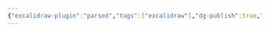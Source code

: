 ```yaml
---
{"excalidraw-plugin":"parsed","tags":["excalidraw"],"dg-publish":true,"permalink":"/setor-contabil/3-recursos/sobre-o-checklist-contabil-excalidraw/","dgPassFrontmatter":true,"created":"2025-06-03T22:59:43.410-03:00","updated":"2025-06-03T23:12:44.050-03:00"}
---
```

<style> .container {font-family: sans-serif; text-align: center;} .button-wrapper button {z-index: 1;height: 40px; width: 100px; margin: 10px;padding: 5px;} .excalidraw .App-menu_top .buttonList { display: flex;} .excalidraw-wrapper { height: 800px; margin: 50px; position: relative;} :root[dir="ltr"] .excalidraw .layer-ui__wrapper .zen-mode-transition.App-menu_bottom--transition-left {transform: none;} </style><script src="https://cdn.jsdelivr.net/npm/react@17/umd/react.production.min.js"></script><script src="https://cdn.jsdelivr.net/npm/react-dom@17/umd/react-dom.production.min.js"></script><script type="text/javascript" src="https://cdn.jsdelivr.net/npm/@excalidraw/excalidraw@0/dist/excalidraw.production.min.js"></script><div id="Sobre_o_checklist_contabilexcalidraw.md"></div><script>(function(){const InitialData={"type":"excalidraw","version":2,"source":"https://github.com/zsviczian/obsidian-excalidraw-plugin/releases/tag/2.5.2","elements":[{"type":"text","version":853,"versionNonce":2009711690,"index":"b1G","isDeleted":false,"id":"pKsJW2xU","fillStyle":"solid","strokeWidth":2,"strokeStyle":"solid","roughness":1,"opacity":100,"angle":0,"x":-1816.1945725663659,"y":1512.8399284876564,"strokeColor":"#1e1e1e","backgroundColor":"transparent","width":814.3339579098629,"height":217.7876276173793,"seed":27385283,"groupIds":[],"frameId":null,"roundness":null,"boundElements":[],"updated":1749003160432,"link":null,"locked":false,"fontSize":58.07670069796781,"fontFamily":5,"text":"1. Extratos bancários\nconsolidados detalhado -\nFormatos PDF e OFX","rawText":"1. Extratos bancários consolidados detalhado - Formatos PDF e OFX","textAlign":"left","verticalAlign":"top","containerId":null,"originalText":"1. Extratos bancários consolidados detalhado - Formatos PDF e OFX","autoResize":false,"lineHeight":1.25},{"type":"text","version":867,"versionNonce":366673238,"index":"b1H","isDeleted":false,"id":"e4IkXbo3","fillStyle":"solid","strokeWidth":2,"strokeStyle":"solid","roughness":1,"opacity":100,"angle":0,"x":-877.2997705492139,"y":1535.943999279507,"strokeColor":"#1e1e1e","backgroundColor":"transparent","width":903.4016182451126,"height":145.19175174491954,"seed":1439116643,"groupIds":[],"frameId":null,"roundness":null,"boundElements":[],"updated":1749003160432,"link":null,"locked":false,"fontSize":58.07670069796781,"fontFamily":5,"text":"2. Comprovantes bancários -\nFormato PDF / HTML","rawText":"2. Comprovantes bancários - Formato PDF / HTML","textAlign":"left","verticalAlign":"top","containerId":null,"originalText":"2. Comprovantes bancários - Formato PDF / HTML","autoResize":false,"lineHeight":1.25},{"type":"text","version":928,"versionNonce":123644682,"index":"b1I","isDeleted":false,"id":"b8D9yojl","fillStyle":"solid","strokeWidth":2,"strokeStyle":"solid","roughness":1,"opacity":100,"angle":0,"x":246.09334931586773,"y":1548.9114847146948,"strokeColor":"#1e1e1e","backgroundColor":"transparent","width":652.1036208939498,"height":145.19175174491954,"seed":65112323,"groupIds":[],"frameId":null,"roundness":null,"boundElements":[],"updated":1749003160432,"link":null,"locked":false,"fontSize":58.07670069796781,"fontFamily":5,"text":"3. Aplicação financeira\n- Formato PDF","rawText":"3. Aplicação financeira - Formato PDF","textAlign":"left","verticalAlign":"top","containerId":null,"originalText":"3. Aplicação financeira - Formato PDF","autoResize":false,"lineHeight":1.25},{"type":"text","version":889,"versionNonce":595387030,"index":"b1J","isDeleted":false,"id":"UygfBZE7","fillStyle":"solid","strokeWidth":2,"strokeStyle":"solid","roughness":1,"opacity":100,"angle":0,"x":-1750.3983474678603,"y":2447.9584670642234,"strokeColor":"#1e1e1e","backgroundColor":"transparent","width":674.3701371967059,"height":217.7876276173793,"seed":560951459,"groupIds":[],"frameId":null,"roundness":null,"boundElements":[],"updated":1749003160432,"link":null,"locked":false,"fontSize":58.07670069796781,"fontFamily":5,"text":"4. Relatório detalhado\n- Fornecedores de\nmercadorias pagos","rawText":"4. Relatório detalhado - Fornecedores de mercadorias pagos","textAlign":"left","verticalAlign":"top","containerId":null,"originalText":"4. Relatório detalhado - Fornecedores de mercadorias pagos","autoResize":false,"lineHeight":1.25},{"type":"text","version":786,"versionNonce":153663946,"index":"b1K","isDeleted":false,"id":"gXU4617C","fillStyle":"solid","strokeWidth":2,"strokeStyle":"solid","roughness":1,"opacity":100,"angle":0,"x":-824.0597850063878,"y":2492.068640563085,"strokeColor":"#1e1e1e","backgroundColor":"transparent","width":658.4653307781443,"height":145.19175174491954,"seed":270492739,"groupIds":[],"frameId":null,"roundness":null,"boundElements":[],"updated":1749003160432,"link":null,"locked":false,"fontSize":58.07670069796781,"fontFamily":5,"text":"5. Relatório detalhado\n- Despesas pagas","rawText":"5. Relatório detalhado - Despesas pagas","textAlign":"left","verticalAlign":"top","containerId":null,"originalText":"5. Relatório detalhado - Despesas pagas","autoResize":false,"lineHeight":1.25},{"type":"text","version":881,"versionNonce":103817174,"index":"b1L","isDeleted":false,"id":"XGywmFyn","fillStyle":"solid","strokeWidth":2,"strokeStyle":"solid","roughness":1,"opacity":100,"angle":0,"x":355.27307439649576,"y":2429.376979626091,"strokeColor":"#1e1e1e","backgroundColor":"transparent","width":623.4743312908489,"height":290.3835034898391,"seed":2010112995,"groupIds":[],"frameId":null,"roundness":null,"boundElements":[],"updated":1749003160432,"link":null,"locked":false,"fontSize":58.07670069796781,"fontFamily":5,"text":"6. Relatório\ndetalhado - Saldo em\nestoque no final do\nmês","rawText":"6. Relatório detalhado - Saldo em estoque no final do mês","textAlign":"left","verticalAlign":"top","containerId":null,"originalText":"6. Relatório detalhado - Saldo em estoque no final do mês","autoResize":false,"lineHeight":1.25},{"type":"text","version":794,"versionNonce":1279455370,"index":"b1M","isDeleted":false,"id":"X0orXwYB","fillStyle":"solid","strokeWidth":2,"strokeStyle":"solid","roughness":1,"opacity":100,"angle":0,"x":-941.5888644443535,"y":2035.7558469010808,"strokeColor":"#1971c2","backgroundColor":"transparent","width":995.6503107584847,"height":145.19175174491954,"seed":9400195,"groupIds":[],"frameId":null,"roundness":null,"boundElements":[{"id":"DFpiWHryf71sNQwHT1sEe","type":"arrow"}],"updated":1749003160432,"link":null,"locked":false,"fontSize":58.07670069796781,"fontFamily":5,"text":"INFORMAÇÕES FINANCEIRAS\nSETOR CONTÁBIL","rawText":"INFORMAÇÕES FINANCEIRAS\nSETOR CONTÁBIL","textAlign":"left","verticalAlign":"top","containerId":null,"originalText":"INFORMAÇÕES FINANCEIRAS\nSETOR CONTÁBIL","autoResize":false,"lineHeight":1.25},{"type":"text","version":742,"versionNonce":1107932438,"index":"b1N","isDeleted":false,"id":"yPno5Bau","fillStyle":"solid","strokeWidth":2,"strokeStyle":"solid","roughness":0,"opacity":100,"angle":0,"x":-1805.4790970389477,"y":2923.2805640733704,"strokeColor":"#e03131","backgroundColor":"transparent","width":2775.8337783543816,"height":72.59587587245977,"seed":1285326627,"groupIds":[],"frameId":null,"roundness":null,"boundElements":[],"updated":1749003160432,"link":null,"locked":false,"fontSize":58.07670069796781,"fontFamily":5,"text":"*** Enviar os comprovantes bancários de pagamentos da Caixa Econômica no formato HTML","rawText":"*** Enviar os comprovantes bancários de pagamentos da Caixa Econômica no formato HTML","textAlign":"left","verticalAlign":"top","containerId":null,"originalText":"*** Enviar os comprovantes bancários de pagamentos da Caixa Econômica no formato HTML","autoResize":false,"lineHeight":1.25},{"type":"text","version":855,"versionNonce":73944906,"index":"b1O","isDeleted":false,"id":"JcbVPFwS","fillStyle":"solid","strokeWidth":2,"strokeStyle":"solid","roughness":0,"opacity":100,"angle":0,"x":-1815.5242286066693,"y":3071.1454082049586,"strokeColor":"#e03131","backgroundColor":"transparent","width":2511.3091974878416,"height":72.59587587245977,"seed":845523651,"groupIds":[],"frameId":null,"roundness":null,"boundElements":[],"updated":1749003160432,"link":null,"locked":false,"fontSize":58.07670069796781,"fontFamily":5,"text":"*** Extratos bancários do Bradesco não precisam do comprovantes bancários","rawText":"*** Extratos bancários do Bradesco não precisam do comprovantes bancários","textAlign":"left","verticalAlign":"top","containerId":null,"originalText":"*** Extratos bancários do Bradesco não precisam do comprovantes bancários","autoResize":false,"lineHeight":1.25},{"type":"arrow","version":644,"versionNonce":276734550,"index":"b1P","isDeleted":false,"id":"YWAoxTQdu3_YilQl7R_mV","fillStyle":"solid","strokeWidth":2,"strokeStyle":"solid","roughness":0,"opacity":100,"angle":0,"x":1.6236648633457662,"y":2028.2931141803529,"strokeColor":"#e03131","backgroundColor":"transparent","width":279.26224044843667,"height":301.35711862367987,"seed":914971235,"groupIds":[],"frameId":null,"roundness":null,"boundElements":[],"updated":1749003160432,"link":null,"locked":false,"startBinding":null,"endBinding":null,"lastCommittedPoint":null,"startArrowhead":null,"endArrowhead":"arrow","points":[[0,0],[279.26224044843667,-301.35711862367987]],"elbowed":false},{"type":"arrow","version":606,"versionNonce":905172490,"index":"b1Q","isDeleted":false,"id":"O5auO3GQd4b_Y0pzb6C_J","fillStyle":"solid","strokeWidth":2,"strokeStyle":"solid","roughness":0,"opacity":100,"angle":0,"x":-543.1279149337629,"y":1998.1573929897722,"strokeColor":"#e03131","backgroundColor":"transparent","width":6.696909848678614,"height":271.2214440741592,"seed":1171658243,"groupIds":[],"frameId":null,"roundness":null,"boundElements":[],"updated":1749003160432,"link":null,"locked":false,"startBinding":null,"endBinding":null,"lastCommittedPoint":null,"startArrowhead":null,"endArrowhead":"arrow","points":[[0,0],[6.696909848678614,-271.2214440741592]],"elbowed":false},{"type":"arrow","version":587,"versionNonce":878962582,"index":"b1R","isDeleted":false,"id":"DFpiWHryf71sNQwHT1sEe","fillStyle":"solid","strokeWidth":2,"strokeStyle":"solid","roughness":0,"opacity":100,"angle":0,"x":-970.3328452534558,"y":1991.4605764232124,"strokeColor":"#e03131","backgroundColor":"transparent","width":186.63214382388617,"height":244.43413116685963,"seed":793402787,"groupIds":[],"frameId":null,"roundness":null,"boundElements":[],"updated":1749003160432,"link":null,"locked":false,"startBinding":null,"endBinding":null,"lastCommittedPoint":null,"startArrowhead":null,"endArrowhead":"arrow","points":[[0,0],[-186.63214382388617,-244.43413116685963]],"elbowed":false},{"type":"arrow","version":580,"versionNonce":568362186,"index":"b1S","isDeleted":false,"id":"i4e4TUIO2RUmawToONlDp","fillStyle":"solid","strokeWidth":2,"strokeStyle":"solid","roughness":0,"opacity":100,"angle":0,"x":-981.7697265308661,"y":2219.1526195326132,"strokeColor":"#e03131","backgroundColor":"transparent","width":192.79680326119896,"height":214.2960518741315,"seed":1578414403,"groupIds":[],"frameId":null,"roundness":null,"boundElements":[],"updated":1749003160432,"link":null,"locked":false,"startBinding":null,"endBinding":null,"lastCommittedPoint":null,"startArrowhead":null,"endArrowhead":"arrow","points":[[0,0],[-192.79680326119896,214.2960518741315]],"elbowed":false},{"type":"arrow","version":627,"versionNonce":1307477206,"index":"b1T","isDeleted":false,"id":"-7SY96ywnDTJGu_QPXVDG","fillStyle":"solid","strokeWidth":2,"strokeStyle":"solid","roughness":0,"opacity":100,"angle":0,"x":-546.4759967296284,"y":2215.8041646082734,"strokeColor":"#e03131","backgroundColor":"transparent","width":5.045907545251583,"height":241.0857695246387,"seed":1402179811,"groupIds":[],"frameId":null,"roundness":null,"boundElements":[],"updated":1749003160432,"link":null,"locked":false,"startBinding":null,"endBinding":null,"lastCommittedPoint":null,"startArrowhead":null,"endArrowhead":"arrow","points":[[0,0],[-5.045907545251583,241.0857695246387]],"elbowed":false},{"type":"arrow","version":616,"versionNonce":835279754,"index":"b1U","isDeleted":false,"id":"_pE2Q5cgxWXySlkXB7P9E","fillStyle":"solid","strokeWidth":2,"strokeStyle":"solid","roughness":0,"opacity":100,"angle":0,"x":72.98032857519138,"y":2215.8041646082734,"strokeColor":"#e03131","backgroundColor":"transparent","width":234.4254488722706,"height":165.69080510810255,"seed":1632992387,"groupIds":[],"frameId":null,"roundness":null,"boundElements":[],"updated":1749003160432,"link":null,"locked":false,"startBinding":null,"endBinding":null,"lastCommittedPoint":null,"startArrowhead":null,"endArrowhead":"arrow","points":[[0,0],[234.4254488722706,165.69080510810255]],"elbowed":false},{"type":"text","version":618,"versionNonce":783514134,"index":"b1V","isDeleted":false,"id":"1QChDGyo","fillStyle":"hachure","strokeWidth":2,"strokeStyle":"solid","roughness":0,"opacity":100,"angle":0,"x":-1891.308438378337,"y":1170.1544992118324,"strokeColor":"#000000","backgroundColor":"transparent","width":1344.1325884656655,"height":72.59587587245977,"seed":588837923,"groupIds":[],"frameId":null,"roundness":null,"boundElements":[],"updated":1749003160432,"link":null,"locked":false,"fontSize":58.07670069796781,"fontFamily":5,"text":"DOCUMENTOS FINANCEIROS/CONTÁBEIS","rawText":"DOCUMENTOS FINANCEIROS/CONTÁBEIS","textAlign":"left","verticalAlign":"top","containerId":null,"originalText":"DOCUMENTOS FINANCEIROS/CONTÁBEIS","autoResize":false,"lineHeight":1.25},{"type":"arrow","version":614,"versionNonce":1676237386,"index":"b1W","isDeleted":false,"id":"ZXyLKkpU4dS_uRTXFkXwM","fillStyle":"hachure","strokeWidth":2,"strokeStyle":"solid","roughness":0,"opacity":100,"angle":0,"x":634.4749075260397,"y":2073.436613896548,"strokeColor":"#000000","backgroundColor":"transparent","width":942.8220542257272,"height":18.55896369649492,"seed":952924099,"groupIds":[],"frameId":null,"roundness":{"type":2},"boundElements":[],"updated":1749003160432,"link":null,"locked":false,"startBinding":null,"endBinding":null,"lastCommittedPoint":null,"startArrowhead":null,"endArrowhead":"arrow","points":[[0,0],[942.8220542257272,-18.55896369649492]],"elbowed":false},{"type":"text","version":632,"versionNonce":765970262,"index":"b1X","isDeleted":false,"id":"35nXhL94","fillStyle":"hachure","strokeWidth":2,"strokeStyle":"solid","roughness":0,"opacity":100,"angle":0,"x":1710.7145321060161,"y":1937.245421520512,"strokeColor":"#000000","backgroundColor":"transparent","width":1076.4330517136234,"height":145.19175174491954,"seed":1083082595,"groupIds":[],"frameId":null,"roundness":null,"boundElements":[],"updated":1749003160432,"link":null,"locked":false,"fontSize":58.07670069796781,"fontFamily":5,"text":"1) FLUXO DE CAIXA \n2) BALANÇO PATRIMONIAL","rawText":"1) FLUXO DE CAIXA \n2) BALANÇO PATRIMONIAL","textAlign":"left","verticalAlign":"top","containerId":null,"originalText":"1) FLUXO DE CAIXA \n2) BALANÇO PATRIMONIAL","autoResize":false,"lineHeight":1.25},{"type":"text","version":632,"versionNonce":924549386,"index":"b1Y","isDeleted":false,"id":"gPwRpvq1","fillStyle":"hachure","strokeWidth":2,"strokeStyle":"solid","roughness":0,"opacity":100,"angle":0,"x":1718.016488712964,"y":2083.4362988746243,"strokeColor":"#000000","backgroundColor":"transparent","width":438.9928508924294,"height":653.3628828521379,"seed":279814915,"groupIds":[],"frameId":null,"roundness":null,"boundElements":[],"updated":1749003160432,"link":null,"locked":false,"fontSize":58.07670069796781,"fontFamily":5,"text":"DRE\n\nReceitas\nCustos\nDespesas\nLucro/Prejuizo\nIRPJ\nCSLL\nLucro Líquido","rawText":"DRE\n\nReceitas\nCustos\nDespesas\nLucro/Prejuizo\nIRPJ\nCSLL\nLucro Líquido","textAlign":"left","verticalAlign":"top","containerId":null,"originalText":"DRE\n\nReceitas\nCustos\nDespesas\nLucro/Prejuizo\nIRPJ\nCSLL\nLucro Líquido","autoResize":false,"lineHeight":1.25},{"type":"text","version":665,"versionNonce":2065722518,"index":"b1f","isDeleted":false,"id":"LXaRydTQ","fillStyle":"hachure","strokeWidth":2,"strokeStyle":"solid","roughness":0,"opacity":100,"angle":0,"x":1793.791548888712,"y":1201.2943914847383,"strokeColor":"#000000","backgroundColor":"transparent","width":587.8623876791405,"height":72.59587587245977,"seed":1087812707,"groupIds":[],"frameId":null,"roundness":null,"boundElements":[{"id":"MtiXQiDwSjmChWUebq6p6","type":"arrow"}],"updated":1749003160432,"link":null,"locked":false,"fontSize":58.07670069796781,"fontFamily":5,"text":"SETOR FISCAL","rawText":"SETOR FISCAL","textAlign":"left","verticalAlign":"top","containerId":null,"originalText":"SETOR FISCAL","autoResize":false,"lineHeight":1.25},{"type":"text","version":545,"versionNonce":1195525770,"index":"b1g","isDeleted":false,"id":"w8S9wVNA","fillStyle":"hachure","strokeWidth":2,"strokeStyle":"solid","roughness":0,"opacity":100,"angle":0,"x":1150.266685681319,"y":1219.0156952484313,"strokeColor":"#000000","backgroundColor":"transparent","width":625.1165508133544,"height":72.59587587245977,"seed":292040707,"groupIds":[],"frameId":null,"roundness":null,"boundElements":[],"updated":1749003160432,"link":null,"locked":false,"fontSize":58.07670069796781,"fontFamily":5,"text":"SETOR PESSOAL","rawText":"SETOR PESSOAL","textAlign":"left","verticalAlign":"top","containerId":null,"originalText":"SETOR PESSOAL","autoResize":false,"lineHeight":1.25},{"type":"arrow","version":1230,"versionNonce":790230678,"index":"b1h","isDeleted":false,"id":"MtiXQiDwSjmChWUebq6p6","fillStyle":"hachure","strokeWidth":2,"strokeStyle":"solid","roughness":0,"opacity":100,"angle":0,"x":2254.602372478321,"y":1285.572483439726,"strokeColor":"#000000","backgroundColor":"transparent","width":404.24268117209164,"height":580.3137847052016,"seed":898185123,"groupIds":[],"frameId":null,"roundness":{"type":2},"boundElements":[],"updated":1749003160897,"link":null,"locked":false,"startBinding":{"elementId":"LXaRydTQ","focus":-0.6274817800059762,"gap":11.682216082527816,"fixedPoint":null},"endBinding":null,"lastCommittedPoint":null,"startArrowhead":null,"endArrowhead":"arrow","points":[[0,0],[-404.24268117209164,580.3137847052016]],"elbowed":false},{"type":"arrow","version":885,"versionNonce":1359799626,"index":"b1i","isDeleted":false,"id":"KcbV00V0P-ii4ZqwoYBQ_","fillStyle":"hachure","strokeWidth":2,"strokeStyle":"solid","roughness":0,"opacity":100,"angle":0,"x":1372.101732002454,"y":1320.78570184346,"strokeColor":"#000000","backgroundColor":"transparent","width":323.8198600455122,"height":550.0823733154466,"seed":728255299,"groupIds":[],"frameId":null,"roundness":{"type":2},"boundElements":[],"updated":1749003160432,"link":null,"locked":false,"startBinding":null,"endBinding":null,"lastCommittedPoint":null,"startArrowhead":null,"endArrowhead":"arrow","points":[[0,0],[323.8198600455122,550.0823733154466]],"elbowed":false},{"type":"text","version":652,"versionNonce":1050045526,"index":"b1j","isDeleted":false,"id":"IM0EfdIH","fillStyle":"hachure","strokeWidth":2,"strokeStyle":"solid","roughness":0,"opacity":100,"angle":0,"x":1765.6677229736383,"y":2953.367065506075,"strokeColor":"#000000","backgroundColor":"transparent","width":1036.2314032003192,"height":362.9793793622988,"seed":660859619,"groupIds":[],"frameId":null,"roundness":null,"boundElements":[],"updated":1749003160432,"link":null,"locked":false,"fontSize":58.07670069796782,"fontFamily":5,"text":"IRPJ - Sobre  Lucro\nCSLL - Sobre o Lucro\nPIS - Sobre o faturamento\nCOFINS - Sobre o Faturamento\nINSS - Sobre a Folha","rawText":"IRPJ - Sobre  Lucro\nCSLL - Sobre o Lucro\nPIS - Sobre o faturamento\nCOFINS - Sobre o Faturamento\nINSS - Sobre a Folha","textAlign":"left","verticalAlign":"top","containerId":null,"originalText":"IRPJ - Sobre  Lucro\nCSLL - Sobre o Lucro\nPIS - Sobre o faturamento\nCOFINS - Sobre o Faturamento\nINSS - Sobre a Folha","autoResize":false,"lineHeight":1.25},{"type":"ellipse","version":520,"versionNonce":1838525450,"index":"b1k","isDeleted":false,"id":"XISZw91w_gw7gfSezIqrm","fillStyle":"hachure","strokeWidth":2,"strokeStyle":"solid","roughness":0,"opacity":100,"angle":0,"x":1631.1568517712926,"y":2500.0155490292805,"strokeColor":"#e03131","backgroundColor":"transparent","width":488.22458193962916,"height":179.34782826979503,"seed":1309316739,"groupIds":[],"frameId":null,"roundness":{"type":2},"boundElements":[],"updated":1749003160432,"link":null,"locked":false},{"type":"text","version":501,"versionNonce":552759702,"index":"b1l","isDeleted":false,"id":"hy2cPOLU","fillStyle":"hachure","strokeWidth":2,"strokeStyle":"solid","roughness":0,"opacity":100,"angle":0,"x":-1995.6538921597871,"y":786.2479134090871,"strokeColor":"#000000","backgroundColor":"transparent","width":1572.4521479516266,"height":97.50525791317372,"seed":773508643,"groupIds":[],"frameId":null,"roundness":null,"boundElements":[],"updated":1749003160432,"link":null,"locked":false,"fontSize":78.00420633053898,"fontFamily":5,"text":"Checklist solicitado por email","rawText":"Checklist solicitado por email","textAlign":"left","verticalAlign":"top","containerId":null,"originalText":"Checklist solicitado por email","autoResize":false,"lineHeight":1.25},{"type":"arrow","version":796,"versionNonce":1926732490,"index":"b1m","isDeleted":false,"id":"mW2xW02qi6ZUNJngWwffQ","fillStyle":"hachure","strokeWidth":2,"strokeStyle":"solid","roughness":0,"opacity":100,"angle":0,"x":-2065.4003006621133,"y":875.9218275439845,"strokeColor":"#000000","backgroundColor":"transparent","width":154.43837683491788,"height":259.05792019424314,"seed":2055410115,"groupIds":[],"frameId":null,"roundness":{"type":2},"boundElements":[],"updated":1749003160432,"link":null,"locked":false,"startBinding":null,"endBinding":null,"lastCommittedPoint":null,"startArrowhead":null,"endArrowhead":"arrow","points":[[0,0],[154.43837683491788,259.05792019424314]],"elbowed":false},{"type":"text","version":574,"versionNonce":2082197206,"index":"b1n","isDeleted":false,"id":"M1cpcRfx","fillStyle":"hachure","strokeWidth":2,"strokeStyle":"solid","roughness":0,"opacity":100,"angle":0,"x":2057.510717952666,"y":790.1890156206535,"strokeColor":"#000000","backgroundColor":"transparent","width":582.763507474265,"height":290.3835034898391,"seed":73523555,"groupIds":[],"frameId":null,"roundness":null,"boundElements":[],"updated":1749003160432,"link":null,"locked":false,"fontSize":58.07670069796781,"fontFamily":5,"text":"Vendas, compras,\nmaterial de consumo,\ndevolução de\nvendas, etc","rawText":"Vendas, compras, material de consumo, devolução de vendas, etc","textAlign":"left","verticalAlign":"top","containerId":null,"originalText":"Vendas, compras, material de consumo, devolução de vendas, etc","autoResize":false,"lineHeight":1.25},{"type":"text","version":574,"versionNonce":1064153482,"index":"b1o","isDeleted":false,"id":"vMJ7QXyc","fillStyle":"hachure","strokeWidth":2,"strokeStyle":"solid","roughness":0,"opacity":100,"angle":0,"x":1051.8569157640886,"y":764.4029764858423,"strokeColor":"#000000","backgroundColor":"transparent","width":391.9472776284134,"height":362.9793793622988,"seed":1963310339,"groupIds":[],"frameId":null,"roundness":null,"boundElements":[],"updated":1749003160432,"link":null,"locked":false,"fontSize":58.07670069796781,"fontFamily":5,"text":"Folha de\nPagamento,\nrescisão,\nférias, FGTS,\nINSS, etc","rawText":"Folha de Pagamento, rescisão, férias, FGTS, INSS, etc","textAlign":"left","verticalAlign":"top","containerId":null,"originalText":"Folha de Pagamento, rescisão, férias, FGTS, INSS, etc","autoResize":false,"lineHeight":1.25},{"type":"ellipse","version":508,"versionNonce":2091353110,"index":"b1p","isDeleted":false,"id":"8JZ0bmA4H0-oi7TjGm-P5","fillStyle":"hachure","strokeWidth":2,"strokeStyle":"solid","roughness":0,"opacity":100,"angle":0,"x":866.1976638693232,"y":717.9881635121503,"strokeColor":"#000000","backgroundColor":"transparent","width":691.0649293094428,"height":469.305251360425,"seed":1206723747,"groupIds":[],"frameId":null,"roundness":{"type":2},"boundElements":[],"updated":1749003160432,"link":null,"locked":false},{"type":"ellipse","version":526,"versionNonce":647163978,"index":"b1q","isDeleted":false,"id":"3Ly_QKaA3rNo2R2M7_MG-","fillStyle":"hachure","strokeWidth":2,"strokeStyle":"solid","roughness":0,"opacity":100,"angle":0,"x":1815.122697182037,"y":697.3593896732702,"strokeColor":"#000000","backgroundColor":"transparent","width":938.6102153760031,"height":453.8335991450533,"seed":80123971,"groupIds":[],"frameId":null,"roundness":{"type":2},"boundElements":[],"updated":1749003160432,"link":null,"locked":false},{"type":"line","version":489,"versionNonce":822918477,"index":"b24","isDeleted":false,"id":"AT4g-UC5RUvrTSuLBK16f","fillStyle":"hachure","strokeWidth":2,"strokeStyle":"solid","roughness":1,"opacity":100,"angle":0,"x":4235.437296808372,"y":900.0916352462327,"strokeColor":"#1e1e1e","backgroundColor":"transparent","width":22.36208402559896,"height":1762.8820788241446,"seed":417978115,"groupIds":[],"frameId":null,"roundness":{"type":2},"boundElements":[],"updated":1745463547457,"link":null,"locked":false,"startBinding":null,"endBinding":null,"lastCommittedPoint":null,"startArrowhead":null,"endArrowhead":null,"points":[[0,0],[22.36208402559896,1762.8820788241446]]},{"type":"text","version":367,"versionNonce":2046355414,"index":"b0o","isDeleted":true,"id":"Yr1oHQnB","fillStyle":"solid","strokeWidth":2,"strokeStyle":"solid","roughness":1,"opacity":100,"angle":0,"x":-2120.1723029773652,"y":1391.2022416470209,"strokeColor":"#1e1e1e","backgroundColor":"transparent","width":98.59002685546875,"height":75,"seed":229126211,"groupIds":[],"frameId":null,"roundness":null,"boundElements":[{"id":"uWeh7UYtxI_cyPyn5otU8","type":"arrow"}],"updated":1749003143721,"link":null,"locked":false,"fontSize":20,"fontFamily":5,"text":"Dia 01\nEnvio de\nChecklist","rawText":"Dia 01\nEnvio de Checklist","textAlign":"left","verticalAlign":"top","containerId":null,"originalText":"Dia 01\nEnvio de Checklist","autoResize":false,"lineHeight":1.25},{"type":"text","version":439,"versionNonce":1816832138,"index":"b0p","isDeleted":true,"id":"tYdugbI8","fillStyle":"solid","strokeWidth":2,"strokeStyle":"solid","roughness":1,"opacity":100,"angle":0,"x":-2079.094801916593,"y":1190.9686208522348,"strokeColor":"#1e1e1e","backgroundColor":"transparent","width":131.45343017578125,"height":75,"seed":1650405347,"groupIds":[],"frameId":null,"roundness":null,"boundElements":[{"id":"rFUWMJN0IlO64cKh8ii9a","type":"arrow"}],"updated":1749003143721,"link":null,"locked":false,"fontSize":20,"fontFamily":5,"text":"Dia 20\nCobrança de\nDocumentos","rawText":"Dia 20\nCobrança de Documentos","textAlign":"left","verticalAlign":"top","containerId":null,"originalText":"Dia 20\nCobrança de Documentos","autoResize":false,"lineHeight":1.25},{"type":"text","version":605,"versionNonce":1366916374,"index":"b0q","isDeleted":true,"id":"UQp1ebUE","fillStyle":"solid","strokeWidth":2,"strokeStyle":"solid","roughness":1,"opacity":100,"angle":0,"x":-1719.3618259507593,"y":1110.6342080001,"strokeColor":"#1e1e1e","backgroundColor":"transparent","width":143.50335693359375,"height":77.4725592638468,"seed":1934965635,"groupIds":[],"frameId":null,"roundness":null,"boundElements":[{"id":"kIvkMnhdC9wuGGiICAPpY","type":"arrow"}],"updated":1749003143721,"link":null,"locked":false,"fontSize":20.659349137025814,"fontFamily":5,"text":"21/11~22/11\nIntegrar\nFolha","rawText":"21/11~22/11\nIntegrar Folha","textAlign":"left","verticalAlign":"top","containerId":null,"originalText":"21/11~22/11\nIntegrar Folha","autoResize":false,"lineHeight":1.25},{"type":"text","version":573,"versionNonce":985204554,"index":"b0r","isDeleted":true,"id":"iO2CGNqA","fillStyle":"solid","strokeWidth":2,"strokeStyle":"solid","roughness":1,"opacity":100,"angle":0,"x":-1554.6345496012455,"y":1529.5384712191003,"strokeColor":"#1e1e1e","backgroundColor":"transparent","width":211.9832581785852,"height":61.24508963953794,"seed":2093536035,"groupIds":[],"frameId":null,"roundness":null,"boundElements":[{"id":"Pnr1VsSHRiY03YFGAWu-5","type":"arrow"}],"updated":1749003143721,"link":null,"locked":false,"fontSize":24.498035855815175,"fontFamily":5,"text":"25/11 até 29/11\nIntegrar Fiscal","rawText":"25/11 até 29/11\nIntegrar Fiscal","textAlign":"left","verticalAlign":"top","containerId":null,"originalText":"25/11 até 29/11\nIntegrar Fiscal","autoResize":false,"lineHeight":1.25},{"type":"text","version":764,"versionNonce":783641174,"index":"b0s","isDeleted":true,"id":"poXGbiVH","fillStyle":"solid","strokeWidth":2,"strokeStyle":"solid","roughness":1,"opacity":100,"angle":0,"x":-1495.3045215660572,"y":1182.169533169029,"strokeColor":"#1e1e1e","backgroundColor":"transparent","width":287.6010724763446,"height":47.432946288778794,"seed":791180995,"groupIds":[],"frameId":null,"roundness":null,"boundElements":[{"id":"7fa529S_gkvyIexqVncoa","type":"arrow"}],"updated":1749003143721,"link":null,"locked":false,"fontSize":18.973178515511517,"fontFamily":5,"text":"Vencto dos impostos PIS E\nCOFINS  dia 22/11/2024","rawText":"Vencto dos impostos PIS E COFINS  dia 22/11/2024","textAlign":"left","verticalAlign":"top","containerId":null,"originalText":"Vencto dos impostos PIS E COFINS  dia 22/11/2024","autoResize":false,"lineHeight":1.25},{"type":"text","version":647,"versionNonce":1366134282,"index":"b0t","isDeleted":true,"id":"7JK5IPC7","fillStyle":"solid","strokeWidth":2,"strokeStyle":"solid","roughness":1,"opacity":100,"angle":0,"x":-1479.3469125390652,"y":1345.0445640328426,"strokeColor":"#1e1e1e","backgroundColor":"transparent","width":313.6842857971285,"height":50,"seed":689088099,"groupIds":[],"frameId":null,"roundness":null,"boundElements":[],"updated":1749003143721,"link":null,"locked":false,"fontSize":20,"fontFamily":5,"text":"Vencto dos impostos IRPJ e\nCSLL 29/11/2024","rawText":"Vencto dos impostos IRPJ e CSLL 29/11/2024","textAlign":"left","verticalAlign":"top","containerId":null,"originalText":"Vencto dos impostos IRPJ e CSLL 29/11/2024","autoResize":false,"lineHeight":1.25},{"type":"text","version":579,"versionNonce":1887547286,"index":"b0u","isDeleted":true,"id":"kZrsDX1u","fillStyle":"solid","strokeWidth":2,"strokeStyle":"solid","roughness":1,"opacity":100,"angle":0,"x":-1880.994431883992,"y":1522.5937320351322,"strokeColor":"#1e1e1e","backgroundColor":"transparent","width":140.2169189453125,"height":100,"seed":827712003,"groupIds":[],"frameId":null,"roundness":null,"boundElements":[{"id":"-6OaqeORuPdBvlLReZBeH","type":"arrow"}],"updated":1749003143721,"link":null,"locked":false,"fontSize":20,"fontFamily":5,"text":"15/12\nFechamento\nde Balanço\n(3º Trimestre)","rawText":"15/12\nFechamento de Balanço (3º Trimestre)","textAlign":"left","verticalAlign":"top","containerId":null,"originalText":"15/12\nFechamento de Balanço (3º Trimestre)","autoResize":false,"lineHeight":1.25},{"type":"text","version":309,"versionNonce":358825162,"index":"b0v","isDeleted":true,"id":"An4QdMYo","fillStyle":"solid","strokeWidth":2,"strokeStyle":"solid","roughness":1,"opacity":100,"angle":0,"x":-1752.7342701012135,"y":1331.260474400036,"strokeColor":"#1e1e1e","backgroundColor":"transparent","width":187.32110595703125,"height":25,"seed":821078435,"groupIds":[],"frameId":null,"roundness":null,"boundElements":[{"id":"Pnr1VsSHRiY03YFGAWu-5","type":"arrow"},{"id":"uWeh7UYtxI_cyPyn5otU8","type":"arrow"},{"id":"rFUWMJN0IlO64cKh8ii9a","type":"arrow"},{"id":"kIvkMnhdC9wuGGiICAPpY","type":"arrow"},{"id":"kljlOC5oFgFvXCMTgv5kH","type":"arrow"},{"id":"7fa529S_gkvyIexqVncoa","type":"arrow"},{"id":"-6OaqeORuPdBvlLReZBeH","type":"arrow"}],"updated":1749003143721,"link":null,"locked":false,"fontSize":20,"fontFamily":5,"text":"Setor Contábil","rawText":"Setor Contábil","textAlign":"left","verticalAlign":"top","containerId":null,"originalText":"Setor Contábil","autoResize":false,"lineHeight":1.25},{"type":"arrow","version":731,"versionNonce":1393773782,"index":"b0w","isDeleted":true,"id":"uWeh7UYtxI_cyPyn5otU8","fillStyle":"solid","strokeWidth":2,"strokeStyle":"solid","roughness":1,"opacity":100,"angle":0,"x":-1759.3070240074635,"y":1344.6801581644922,"strokeColor":"#1e1e1e","backgroundColor":"transparent","width":250.2253253566207,"height":72.42148730014152,"seed":1829862723,"groupIds":[],"frameId":null,"roundness":{"type":2},"boundElements":[],"updated":1749003143721,"link":null,"locked":false,"startBinding":{"elementId":"An4QdMYo","focus":0.7092141222202876,"gap":6.57275390625,"fixedPoint":null},"endBinding":{"elementId":"Yr1oHQnB","focus":0.11888158951786745,"gap":12.049926757812273,"fixedPoint":null},"lastCommittedPoint":null,"startArrowhead":null,"endArrowhead":"arrow","points":[[0,0],[-250.2253253566207,72.42148730014152]],"elbowed":false},{"type":"arrow","version":779,"versionNonce":339022730,"index":"b0x","isDeleted":true,"id":"rFUWMJN0IlO64cKh8ii9a","fillStyle":"solid","strokeWidth":2,"strokeStyle":"solid","roughness":1,"opacity":100,"angle":0,"x":-1712.6468386320234,"y":1319.2105781598016,"strokeColor":"#1e1e1e","backgroundColor":"transparent","width":233.99453310878823,"height":83.05134126869824,"seed":18275555,"groupIds":[],"frameId":null,"roundness":{"type":2},"boundElements":[],"updated":1749003143721,"link":null,"locked":false,"startBinding":{"elementId":"An4QdMYo","focus":0.12100844574272612,"gap":12.049896240234375,"fixedPoint":null},"endBinding":{"elementId":"tYdugbI8","focus":-0.26291386784372306,"gap":1,"fixedPoint":null},"lastCommittedPoint":null,"startArrowhead":null,"endArrowhead":"arrow","points":[[0,0],[-233.99453310878823,-83.05134126869824]],"elbowed":false},{"type":"arrow","version":973,"versionNonce":1140802070,"index":"b0y","isDeleted":true,"id":"kIvkMnhdC9wuGGiICAPpY","fillStyle":"solid","strokeWidth":2,"strokeStyle":"solid","roughness":1,"opacity":100,"angle":0,"x":-1658.7695482855902,"y":1324.6878120465203,"strokeColor":"#1e1e1e","backgroundColor":"transparent","width":13.881575608244802,"height":123.62715208040356,"seed":412043395,"groupIds":[],"frameId":null,"roundness":{"type":2},"boundElements":[],"updated":1749003143721,"link":null,"locked":false,"startBinding":{"elementId":"An4QdMYo","focus":-0.019328222911707035,"gap":6.572662353515625,"fixedPoint":null},"endBinding":{"elementId":"XFbThsnWDIa5C3v9ivQmv","focus":-0.17020705209291756,"gap":3.923067575048897,"fixedPoint":null},"lastCommittedPoint":null,"startArrowhead":null,"endArrowhead":"arrow","points":[[0,0],[13.881575608244802,-123.62715208040356]],"elbowed":false},{"type":"arrow","version":617,"versionNonce":1881018954,"index":"b0z","isDeleted":true,"id":"kljlOC5oFgFvXCMTgv5kH","fillStyle":"solid","strokeWidth":2,"strokeStyle":"solid","roughness":1,"opacity":100,"angle":0,"x":-1596.695125417949,"y":1355.3845931387377,"strokeColor":"#1e1e1e","backgroundColor":"transparent","width":88.34956634119416,"height":13.972212859375002,"seed":1765359651,"groupIds":[],"frameId":null,"roundness":{"type":2},"boundElements":[],"updated":1749003143721,"link":null,"locked":false,"startBinding":{"elementId":"An4QdMYo","focus":0.06440859415495162,"gap":1,"fixedPoint":null},"endBinding":null,"lastCommittedPoint":null,"startArrowhead":null,"endArrowhead":"arrow","points":[[0,0],[88.34956634119416,13.972212859375002]],"elbowed":false},{"type":"arrow","version":1235,"versionNonce":909807446,"index":"b10","isDeleted":true,"id":"7fa529S_gkvyIexqVncoa","fillStyle":"solid","strokeWidth":2,"strokeStyle":"solid","roughness":1,"opacity":100,"angle":0,"x":-1597.1810474449635,"y":1329.069586948864,"strokeColor":"#1e1e1e","backgroundColor":"transparent","width":104.52685866821537,"height":62.524538023349265,"seed":1828930499,"groupIds":[],"frameId":null,"roundness":{"type":2},"boundElements":[],"updated":1749003143721,"link":null,"locked":false,"startBinding":{"elementId":"An4QdMYo","focus":0.32588667889495687,"gap":2.190887451171875,"fixedPoint":null},"endBinding":{"elementId":"4y0mRhCHtU6iFAuojOaoy","focus":0.21255658508619807,"gap":17.97504405915953,"fixedPoint":null},"lastCommittedPoint":null,"startArrowhead":null,"endArrowhead":"arrow","points":[[0,0],[104.52685866821537,-62.524538023349265]],"elbowed":false},{"type":"arrow","version":974,"versionNonce":1274624266,"index":"b11","isDeleted":true,"id":"-6OaqeORuPdBvlLReZBeH","fillStyle":"solid","strokeWidth":2,"strokeStyle":"solid","roughness":1,"opacity":100,"angle":0,"x":-1710.0120410973072,"y":1369.601050571911,"strokeColor":"#1e1e1e","backgroundColor":"transparent","width":98.18494754625749,"height":146.41998859212742,"seed":1544278883,"groupIds":[],"frameId":null,"roundness":{"type":2},"boundElements":[],"updated":1749003143721,"link":null,"locked":false,"startBinding":{"elementId":"An4QdMYo","focus":0.3293758050732776,"gap":13.340576171875,"fixedPoint":null},"endBinding":{"elementId":"kZrsDX1u","focus":-0.34010060655480384,"gap":6.57269287109375,"fixedPoint":null},"lastCommittedPoint":null,"startArrowhead":null,"endArrowhead":"arrow","points":[[0,0],[-98.18494754625749,146.41998859212742]],"elbowed":false},{"type":"arrow","version":1275,"versionNonce":1981428886,"index":"b12","isDeleted":true,"id":"Pnr1VsSHRiY03YFGAWu-5","fillStyle":"solid","strokeWidth":2,"strokeStyle":"solid","roughness":1,"opacity":100,"angle":0,"x":-1658.5260791832447,"y":1366.314704136364,"strokeColor":"#1e1e1e","backgroundColor":"transparent","width":103.38613552685686,"height":158.07217867751237,"seed":1721855747,"groupIds":[],"frameId":null,"roundness":{"type":2},"boundElements":[],"updated":1749003143721,"link":null,"locked":false,"startBinding":{"elementId":"An4QdMYo","focus":0.13947722912333768,"gap":10.054229736328125,"fixedPoint":null},"endBinding":{"elementId":"iO2CGNqA","focus":-0.6594119582346906,"gap":5.151588405223947,"fixedPoint":null},"lastCommittedPoint":null,"startArrowhead":null,"endArrowhead":"arrow","points":[[0,0],[103.38613552685686,158.07217867751237]],"elbowed":false},{"type":"ellipse","version":818,"versionNonce":927041482,"index":"b13","isDeleted":true,"id":"XFbThsnWDIa5C3v9ivQmv","fillStyle":"solid","strokeWidth":2,"strokeStyle":"solid","roughness":1,"opacity":100,"angle":0,"x":-1787.9428484926598,"y":1097.5358073745635,"strokeColor":"#e03131","backgroundColor":"transparent","width":254.73297015544642,"height":99.97785810786378,"seed":792893091,"groupIds":[],"frameId":null,"roundness":{"type":2},"boundElements":[{"id":"kIvkMnhdC9wuGGiICAPpY","type":"arrow"}],"updated":1749003143721,"link":null,"locked":false},{"type":"ellipse","version":640,"versionNonce":2102604246,"index":"b14","isDeleted":true,"id":"4y0mRhCHtU6iFAuojOaoy","fillStyle":"solid","strokeWidth":2,"strokeStyle":"solid","roughness":1,"opacity":100,"angle":0,"x":-1529.9734352723012,"y":1144.5637438399895,"strokeColor":"#e03131","backgroundColor":"transparent","width":358.52018475921795,"height":127.14717891645876,"seed":77449795,"groupIds":[],"frameId":null,"roundness":{"type":2},"boundElements":[{"id":"7fa529S_gkvyIexqVncoa","type":"arrow"}],"updated":1749003143721,"link":null,"locked":false},{"type":"text","version":532,"versionNonce":437386890,"index":"b15","isDeleted":true,"id":"bEQbnhum","fillStyle":"solid","strokeWidth":2,"strokeStyle":"solid","roughness":0,"opacity":100,"angle":0,"x":-2339.147042537591,"y":1662.57710898824,"strokeColor":"#e03131","backgroundColor":"transparent","width":464.4688720703125,"height":25,"seed":1536264675,"groupIds":[],"frameId":null,"roundness":null,"boundElements":[],"updated":1749003143721,"link":null,"locked":false,"fontSize":20,"fontFamily":5,"text":"*PIS. COFINS, IRPJ e CSLL no Lucro Real","rawText":"*PIS. COFINS, IRPJ e CSLL no Lucro Real","textAlign":"left","verticalAlign":"top","containerId":null,"originalText":"*PIS. COFINS, IRPJ e CSLL no Lucro Real","autoResize":false,"lineHeight":1.25},{"type":"text","version":385,"versionNonce":1190823702,"index":"b16","isDeleted":true,"id":"QiAaSEMO","fillStyle":"solid","strokeWidth":2,"strokeStyle":"solid","roughness":0,"opacity":100,"angle":0,"x":-2343.367927950897,"y":1716.263862514027,"strokeColor":"#1971c2","backgroundColor":"transparent","width":510.47735595703125,"height":25,"seed":153900419,"groupIds":[],"frameId":null,"roundness":null,"boundElements":[],"updated":1749003143721,"link":null,"locked":false,"fontSize":20,"fontFamily":5,"text":"** Integrar a Folha até a competência 09/2024","rawText":"** Integrar a Folha até a competência 09/2024","textAlign":"left","verticalAlign":"top","containerId":null,"originalText":"** Integrar a Folha até a competência 09/2024","autoResize":false,"lineHeight":1.25},{"type":"text","version":329,"versionNonce":556113226,"index":"b17","isDeleted":true,"id":"cbeE14bR","fillStyle":"solid","strokeWidth":2,"strokeStyle":"solid","roughness":0,"opacity":100,"angle":0,"x":-2345.449887758288,"y":998.2666633726271,"strokeColor":"#1971c2","backgroundColor":"transparent","width":254.37703255367077,"height":50,"seed":1017949475,"groupIds":[],"frameId":null,"roundness":null,"boundElements":[],"updated":1749003143721,"link":null,"locked":false,"fontSize":20,"fontFamily":5,"text":"\"A contabilidade é a\nlinguagem dos negócios\"","rawText":"\"A contabilidade é a linguagem dos negócios\"","textAlign":"left","verticalAlign":"top","containerId":null,"originalText":"\"A contabilidade é a linguagem dos negócios\"","autoResize":false,"lineHeight":1.25},{"type":"freedraw","version":199,"versionNonce":595932246,"index":"b1F","isDeleted":true,"id":"kSWRu19QC11mcYj77uazO","fillStyle":"hachure","strokeWidth":2,"strokeStyle":"solid","roughness":0,"opacity":100,"angle":0,"x":-2114.9507469636587,"y":1306.0441743005886,"strokeColor":"#000000","backgroundColor":"transparent","width":0,"height":2.7288474873984114,"seed":69409315,"groupIds":[],"frameId":null,"roundness":null,"boundElements":[],"updated":1749003143721,"link":null,"locked":false,"customData":{"strokeOptions":{"highlighter":false,"constantPressure":false,"hasOutline":false,"outlineWidth":1,"options":{"smoothing":0.2,"thinning":0.6,"streamline":0.2,"easing":"easeInOutSine","start":{"taper":150,"cap":true,"easing":"linear"},"end":{"taper":1,"cap":true,"easing":"linear"}}}},"points":[[0,0],[0,-1.3644237436992057],[0,-2.7288474873984114],[0,-2.7288474873984114]],"lastCommittedPoint":null,"simulatePressure":true,"pressures":[]},{"type":"line","version":363,"versionNonce":701981706,"index":"b1Z","isDeleted":true,"id":"e8RUzVyn_5bpsKo8c22U5","fillStyle":"hachure","strokeWidth":2,"strokeStyle":"solid","roughness":0,"opacity":100,"angle":0,"x":-796.2335177213281,"y":773.3287716740133,"strokeColor":"#000000","backgroundColor":"transparent","width":7.142305768166352,"height":1094.94654646428,"seed":833112739,"groupIds":[],"frameId":null,"roundness":{"type":2},"boundElements":[],"updated":1749003143721,"link":null,"locked":false,"startBinding":null,"endBinding":null,"lastCommittedPoint":null,"startArrowhead":null,"endArrowhead":null,"points":[[0,0],[7.142305768166352,1094.94654646428]]},{"type":"line","version":244,"versionNonce":214448534,"index":"b1a","isDeleted":true,"id":"dJGPSo_yyD18EmkcWkC4h","fillStyle":"hachure","strokeWidth":2,"strokeStyle":"solid","roughness":0,"opacity":100,"angle":0,"x":-2442.1727892408026,"y":964.0451592773193,"strokeColor":"#000000","backgroundColor":"transparent","width":1.7156435343031262,"height":814.9204268010894,"seed":405601859,"groupIds":[],"frameId":null,"roundness":{"type":2},"boundElements":[],"updated":1749003143721,"link":null,"locked":false,"startBinding":null,"endBinding":null,"lastCommittedPoint":null,"startArrowhead":null,"endArrowhead":null,"points":[[0,0],[-1.7156435343031262,814.9204268010894]]},{"type":"line","version":507,"versionNonce":1165062102,"index":"b1d","isDeleted":true,"id":"cthiJQDyEMrRkglaKz7Jm","fillStyle":"hachure","strokeWidth":2,"strokeStyle":"solid","roughness":0,"opacity":100,"angle":0,"x":2281.208759720952,"y":944.6457674203493,"strokeColor":"#000000","backgroundColor":"transparent","width":7.620558006142289,"height":1745.0023818737948,"seed":345530659,"groupIds":[],"frameId":null,"roundness":{"type":2},"boundElements":[],"updated":1749003136100,"link":null,"locked":false,"startBinding":null,"endBinding":null,"lastCommittedPoint":null,"startArrowhead":null,"endArrowhead":null,"points":[[0,0],[7.620558006142289,1745.0023818737948]]},{"type":"line","version":503,"versionNonce":1030174614,"index":"b1r","isDeleted":true,"id":"r4zGgmYJoJmm8pWeWbA2G","fillStyle":"hachure","strokeWidth":2,"strokeStyle":"solid","roughness":0,"opacity":100,"angle":0,"x":2309.401578619887,"y":863.6419812958916,"strokeColor":"#000000","backgroundColor":"transparent","width":1938.1259327398518,"height":1.470119031677882,"seed":963680227,"groupIds":[],"frameId":null,"roundness":{"type":2},"boundElements":[],"updated":1749003137253,"link":null,"locked":false,"startBinding":null,"endBinding":null,"lastCommittedPoint":null,"startArrowhead":null,"endArrowhead":null,"points":[[0,0],[1938.1259327398518,-1.470119031677882]]},{"type":"text","version":1830,"versionNonce":1018869962,"index":"b1s","isDeleted":true,"id":"h62rXeNm","fillStyle":"hachure","strokeWidth":2,"strokeStyle":"solid","roughness":0,"opacity":100,"angle":0,"x":2382.180797169898,"y":1119.8031000019832,"strokeColor":"#1e1e1e","backgroundColor":"transparent","width":1203.9829461478716,"height":135,"seed":871998339,"groupIds":[],"frameId":null,"roundness":null,"boundElements":[],"updated":1749003141182,"link":null,"locked":false,"fontSize":36,"fontFamily":5,"text":"Pergunta: Qual valor do ICMS que devo colocar para excluir da base\nde cálculo do PIS e da COFINS das empresas do Lucro Real, que\noptaram pelo ICMS simplificado?","rawText":"Pergunta: Qual valor do ICMS que devo colocar para excluir da base de cálculo do PIS e da COFINS das empresas do Lucro Real, que optaram pelo ICMS simplificado?","textAlign":"left","verticalAlign":"top","containerId":null,"originalText":"Pergunta: Qual valor do ICMS que devo colocar para excluir da base de cálculo do PIS e da COFINS das empresas do Lucro Real, que optaram pelo ICMS simplificado?","autoResize":false,"lineHeight":1.25},{"type":"image","version":1515,"versionNonce":201429206,"index":"b1t","isDeleted":true,"id":"jjW7L8Ev1298SnpoKKSD8","fillStyle":"hachure","strokeWidth":2,"strokeStyle":"solid","roughness":0,"opacity":100,"angle":0,"x":2977.9886295553833,"y":1732.7318644462107,"strokeColor":"transparent","backgroundColor":"transparent","width":525.9168881342626,"height":447.6166070224618,"seed":2090875683,"groupIds":[],"frameId":null,"roundness":null,"boundElements":[],"updated":1749003141182,"link":null,"locked":false,"status":"pending","fileId":"6183ace71c3450a4d5218e3a24834371b164f39f","scale":[1,1]},{"type":"image","version":926,"versionNonce":1530728330,"index":"b1u","isDeleted":true,"id":"zMsj_puhe_lHOEvmcxSVt","fillStyle":"hachure","strokeWidth":2,"strokeStyle":"solid","roughness":0,"opacity":100,"angle":0,"x":2472.3719698859613,"y":1746.3675652886513,"strokeColor":"transparent","backgroundColor":"transparent","width":437,"height":398,"seed":265477827,"groupIds":[],"frameId":null,"roundness":null,"boundElements":[],"updated":1749003141182,"link":null,"locked":false,"status":"pending","fileId":"eb4ed917972dd5b75b6000dbc1d93c502398be80","scale":[1,1]},{"type":"image","version":1201,"versionNonce":1317340694,"index":"b1v","isDeleted":true,"id":"hlstGHSWlnuWXprs2orfj","fillStyle":"hachure","strokeWidth":2,"strokeStyle":"solid","roughness":0,"opacity":100,"angle":0,"x":2940.197449317561,"y":2513.577298282178,"strokeColor":"transparent","backgroundColor":"transparent","width":817,"height":270,"seed":1479544419,"groupIds":[],"frameId":null,"roundness":null,"boundElements":[],"updated":1749003141182,"link":null,"locked":false,"status":"pending","fileId":"d8ced28af47a2e7012a8adf8c6128c45081d78d6","scale":[1,1]},{"type":"ellipse","version":1220,"versionNonce":214339146,"index":"b1w","isDeleted":true,"id":"dXabQqJaYT5_l_VP6RY_5","fillStyle":"hachure","strokeWidth":2,"strokeStyle":"solid","roughness":1,"opacity":100,"angle":0,"x":3242.7703870193473,"y":2879.185616417464,"strokeColor":"#e03131","backgroundColor":"transparent","width":480.1364249704052,"height":211.92233465107847,"seed":1753631235,"groupIds":[],"frameId":null,"roundness":{"type":2},"boundElements":[],"updated":1749003141182,"link":null,"locked":false},{"type":"text","version":867,"versionNonce":1936184150,"index":"b1x","isDeleted":true,"id":"LKZlgkdP","fillStyle":"hachure","strokeWidth":2,"strokeStyle":"solid","roughness":0,"opacity":100,"angle":0,"x":2389.1271836567857,"y":927.5256237067788,"strokeColor":"#000000","backgroundColor":"transparent","width":1288.9019506533582,"height":142.17824345128514,"seed":1976832419,"groupIds":[],"frameId":null,"roundness":null,"boundElements":[],"updated":1749003141182,"link":null,"locked":false,"fontSize":56.87129738051405,"fontFamily":5,"text":"Exclusão do ICMS SIMPLIFICADO 4,15%  da\nBase de Cálculo do PIS e da COFINS","rawText":"Exclusão do ICMS SIMPLIFICADO 4,15%  da Base de Cálculo do PIS e da COFINS","textAlign":"left","verticalAlign":"top","containerId":null,"originalText":"Exclusão do ICMS SIMPLIFICADO 4,15%  da Base de Cálculo do PIS e da COFINS","autoResize":false,"lineHeight":1.25},{"type":"text","version":883,"versionNonce":909260042,"index":"b1y","isDeleted":true,"id":"R4rLXIZi","fillStyle":"hachure","strokeWidth":2,"strokeStyle":"solid","roughness":1,"opacity":100,"angle":0,"x":2454.472210318806,"y":1611.304258599213,"strokeColor":"#1e1e1e","backgroundColor":"transparent","width":622.4129500253467,"height":90,"seed":289924419,"groupIds":[],"frameId":null,"roundness":null,"boundElements":[],"updated":1749003141182,"link":null,"locked":false,"fontSize":36,"fontFamily":5,"text":"1º ABRA A PLANILHA DE CÁLCULO\nDO ICMS SIMPLIFICADO 4,15%","rawText":"1º ABRA A PLANILHA DE CÁLCULO DO ICMS SIMPLIFICADO 4,15%","textAlign":"left","verticalAlign":"top","containerId":null,"originalText":"1º ABRA A PLANILHA DE CÁLCULO DO ICMS SIMPLIFICADO 4,15%","autoResize":false,"lineHeight":1.25},{"type":"text","version":1020,"versionNonce":620689558,"index":"b1z","isDeleted":true,"id":"PYHFKOfI","fillStyle":"hachure","strokeWidth":2,"strokeStyle":"solid","roughness":1,"opacity":100,"angle":0,"x":2461.8898399612826,"y":2253.9055275040046,"strokeColor":"#1e1e1e","backgroundColor":"transparent","width":1231.781090382212,"height":45,"seed":574637283,"groupIds":[],"frameId":null,"roundness":null,"boundElements":[],"updated":1749003141182,"link":null,"locked":false,"fontSize":36,"fontFamily":5,"text":"2º COPIE O VALOR QUE ESTÁ NA LINHA (ICMS DEVIDO (4,15%)","rawText":"2º COPIE O VALOR QUE ESTÁ NA LINHA (ICMS DEVIDO (4,15%)","textAlign":"left","verticalAlign":"top","containerId":null,"originalText":"2º COPIE O VALOR QUE ESTÁ NA LINHA (ICMS DEVIDO (4,15%)","autoResize":false,"lineHeight":1.25},{"type":"text","version":876,"versionNonce":723700246,"index":"b20","isDeleted":true,"id":"8IiSLuwj","fillStyle":"hachure","strokeWidth":2,"strokeStyle":"solid","roughness":1,"opacity":100,"angle":0,"x":2463.7534654423016,"y":2373.1703784687425,"strokeColor":"#1e1e1e","backgroundColor":"transparent","width":1503.8539183500877,"height":45,"seed":541831299,"groupIds":[],"frameId":null,"roundness":null,"boundElements":[],"updated":1749003139515,"link":null,"locked":false,"fontSize":36,"fontFamily":5,"text":"3º COLE O VALOR NA PLANILHA DE CÁLCULO DE PIS E COFINS - LUCRO REAL","rawText":"3º COLE O VALOR NA PLANILHA DE CÁLCULO DE PIS E COFINS - LUCRO REAL","textAlign":"left","verticalAlign":"top","containerId":null,"originalText":"3º COLE O VALOR NA PLANILHA DE CÁLCULO DE PIS E COFINS - LUCRO REAL","autoResize":false,"lineHeight":1.25},{"type":"text","version":1213,"versionNonce":1761280970,"index":"b21","isDeleted":true,"id":"51OJ7ZgH","fillStyle":"hachure","strokeWidth":2,"strokeStyle":"solid","roughness":0,"opacity":100,"angle":0,"x":3335.6735445366785,"y":2938.129288637667,"strokeColor":"#000000","backgroundColor":"transparent","width":414.1064950933847,"height":100,"seed":220768291,"groupIds":[],"frameId":null,"roundness":null,"boundElements":[],"updated":1749003141182,"link":null,"locked":false,"fontSize":20,"fontFamily":5,"text":"LANÇAMENTO CONTÁBIL \n\nD - ICMS (Dedução da Receita\nC - ICMS a Recolher","rawText":"LANÇAMENTO CONTÁBIL \n\nD - ICMS (Dedução da Receita\nC - ICMS a Recolher","textAlign":"left","verticalAlign":"top","containerId":null,"originalText":"LANÇAMENTO CONTÁBIL \n\nD - ICMS (Dedução da Receita\nC - ICMS a Recolher","autoResize":false,"lineHeight":1.25},{"type":"arrow","version":956,"versionNonce":2063562198,"index":"b22","isDeleted":true,"id":"i_WVnFjYihgitKaifAoGu","fillStyle":"hachure","strokeWidth":2,"strokeStyle":"solid","roughness":1,"opacity":100,"angle":0,"x":3540.863166602352,"y":2442.1203271138893,"strokeColor":"#1e1e1e","backgroundColor":"transparent","width":94.14360751860522,"height":111.83822245725196,"seed":784706499,"groupIds":[],"frameId":null,"roundness":{"type":2},"boundElements":[],"updated":1749003141182,"link":null,"locked":false,"startBinding":null,"endBinding":null,"lastCommittedPoint":null,"startArrowhead":null,"endArrowhead":"arrow","points":[[0,0],[94.14360751860522,111.83822245725196]],"elbowed":false},{"type":"arrow","version":1383,"versionNonce":1329330826,"index":"b23","isDeleted":true,"id":"2ABC5JUm8nzZZC7V3CJEt","fillStyle":"hachure","strokeWidth":2,"strokeStyle":"solid","roughness":1,"opacity":100,"angle":0,"x":3652.40625606483,"y":2167.58595457765,"strokeColor":"#1e1e1e","backgroundColor":"transparent","width":195.40111782046722,"height":135.9344253446793,"seed":155269987,"groupIds":[],"frameId":null,"roundness":{"type":2},"boundElements":[],"updated":1749003141182,"link":null,"locked":false,"startBinding":null,"endBinding":null,"lastCommittedPoint":null,"startArrowhead":null,"endArrowhead":"arrow","points":[[0,0],[-12.942089856490838,-135.9344253446793],[-195.40111782046722,-53.44366549565292]],"elbowed":false},{"type":"text","version":456,"versionNonce":1316899606,"index":"b25","isDeleted":true,"id":"YInGxCDS","fillStyle":"hachure","strokeWidth":2,"strokeStyle":"solid","roughness":1,"opacity":100,"angle":0,"x":3213.6852814596114,"y":1325.7854270205771,"strokeColor":"#e03131","backgroundColor":"transparent","width":844.4517822265625,"height":225,"seed":1279131299,"groupIds":[],"frameId":null,"roundness":null,"boundElements":[],"updated":1749003141182,"link":null,"locked":false,"fontSize":36,"fontFamily":5,"text":"Algumas observações:\n\n1) Somente no caso do ICMS Simplificado 4,15%;\n2) Empresas do Lucro Real;\n3) A partir da Competência Outubro/2024;","rawText":"Algumas observações:\n\n1) Somente no caso do ICMS Simplificado 4,15%;\n2) Empresas do Lucro Real;\n3) A partir da Competência Outubro/2024;","textAlign":"left","verticalAlign":"top","containerId":null,"originalText":"Algumas observações:\n\n1) Somente no caso do ICMS Simplificado 4,15%;\n2) Empresas do Lucro Real;\n3) A partir da Competência Outubro/2024;","autoResize":true,"lineHeight":1.25},{"type":"image","version":441,"versionNonce":13413514,"index":"b26","isDeleted":true,"id":"BGucpCPa8qwDGFwQ7VND1","fillStyle":"hachure","strokeWidth":2,"strokeStyle":"solid","roughness":1,"opacity":100,"angle":0,"x":3732.0757771803037,"y":923.0800603242324,"strokeColor":"transparent","backgroundColor":"transparent","width":420.3601381520374,"height":274.14791618611133,"seed":1038889539,"groupIds":[],"frameId":null,"roundness":null,"boundElements":[],"updated":1749003148252,"link":null,"locked":false,"status":"pending","fileId":"088d922cfd6fb5c89bd5382b7726cc149f232ec1","scale":[1,1]},{"type":"ellipse","version":432,"versionNonce":397416778,"index":"b27","isDeleted":true,"id":"BtoiTSAbaC0a-QoAXyRnq","fillStyle":"hachure","strokeWidth":2,"strokeStyle":"solid","roughness":1,"opacity":100,"angle":0,"x":2604.3168567534194,"y":1199.0666783740799,"strokeColor":"#e03131","backgroundColor":"transparent","width":411.83606638986237,"height":78.26750735159024,"seed":785576419,"groupIds":[],"frameId":null,"roundness":null,"boundElements":[],"updated":1749003141182,"link":null,"locked":false}],"appState":{"theme":"light","viewBackgroundColor":"#ffffff","currentItemStrokeColor":"#e03131","currentItemBackgroundColor":"transparent","currentItemFillStyle":"solid","currentItemStrokeWidth":2,"currentItemStrokeStyle":"solid","currentItemRoughness":1,"currentItemOpacity":100,"currentItemFontFamily":7,"currentItemFontSize":20,"currentItemTextAlign":"left","currentItemStartArrowhead":null,"currentItemEndArrowhead":"arrow","currentItemArrowType":"round","scrollX":2620.270817328459,"scrollY":225.3838738954464,"zoom":{"value":0.163202},"currentItemRoundness":"round","gridSize":20,"gridStep":5,"gridModeEnabled":false,"gridColor":{"Bold":"rgba(217, 217, 217, 0.5)","Regular":"rgba(230, 230, 230, 0.5)"},"currentStrokeOptions":{"highlighter":false,"constantPressure":false,"hasOutline":false,"outlineWidth":1,"options":{"thinning":0.6,"smoothing":0.5,"streamline":0.5,"easing":"easeOutSine","start":{"cap":true,"taper":0,"easing":"linear"},"end":{"cap":true,"taper":0,"easing":"linear"}}},"frameRendering":{"enabled":true,"clip":true,"name":true,"outline":true},"objectsSnapModeEnabled":false,"activeTool":{"type":"selection","customType":null,"locked":false,"lastActiveTool":null}},"files":{}};InitialData.scrollToContent=true;App=()=>{const e=React.useRef(null),t=React.useRef(null),[n,i]=React.useState({width:void 0,height:void 0});return React.useEffect(()=>{i({width:t.current.getBoundingClientRect().width,height:t.current.getBoundingClientRect().height});const e=()=>{i({width:t.current.getBoundingClientRect().width,height:t.current.getBoundingClientRect().height})};return window.addEventListener("resize",e),()=>window.removeEventListener("resize",e)},[t]),React.createElement(React.Fragment,null,React.createElement("div",{className:"excalidraw-wrapper",ref:t},React.createElement(ExcalidrawLib.Excalidraw,{ref:e,width:n.width,height:n.height,initialData:InitialData,viewModeEnabled:!0,zenModeEnabled:!0,gridModeEnabled:!1})))},excalidrawWrapper=document.getElementById("Sobre_o_checklist_contabilexcalidraw.md");ReactDOM.render(React.createElement(App),excalidrawWrapper);})();</script>